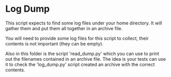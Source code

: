 # Log Dump

This script expects to find some log files under your home directory. It will gather them and put them all together in an archive file.

You will need to provide some log files for this script to collect, their contents is not important (they can be empty).

Also in this folder is the script 'read_dump.py' which you can use to print out the filenames contained in an archive file. The idea is your tests can use it to check the 'log_dump.py' script created an archive with the correct contents.
